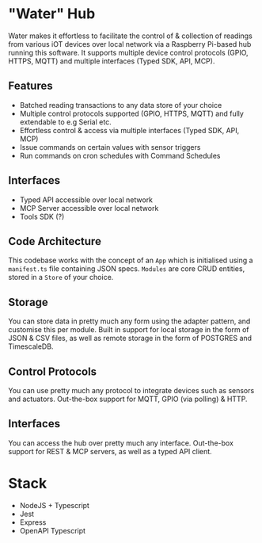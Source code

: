 # "Water" Hub
Water makes it effortless to facilitate the control of & collection of readings from various iOT devices over local network via a Raspberry Pi-based hub running this software. It supports multiple device control protocols (GPIO, HTTPS, MQTT) and multiple interfaces (Typed SDK, API, MCP).

## Features
- Batched reading transactions to any data store of your choice
- Multiple control protocols supported (GPIO, HTTPS, MQTT) and fully extendable to e.g Serial etc.
- Effortless control & access via multiple interfaces (Typed SDK, API, MCP)
- Issue commands on certain values with sensor triggers
- Run commands on cron schedules with Command Schedules

## Interfaces
- Typed API accessible over local network
- MCP Server accessible over local network
- Tools SDK (?)

## Code Architecture 
This codebase works with the concept of an `App` which is initialised using a `manifest.ts` file containing JSON specs. `Modules` are core CRUD entities, stored in a `Store` of your choice. 

## Storage
You can store data in pretty much any form using the adapter pattern, and customise this per module. Built in support for local storage in the form of JSON & CSV files, as well as remote storage in the form of POSTGRES and TimescaleDB. 

## Control Protocols
You can use pretty much any protocol to integrate devices such as sensors and actuators. Out-the-box support for MQTT, GPIO (via polling) & HTTP. 

## Interfaces
You can access the hub over pretty much any interface. Out-the-box support for REST & MCP servers, as well as a typed API client. 


# Stack
- NodeJS + Typescript
- Jest
- Express
- OpenAPI Typescript



